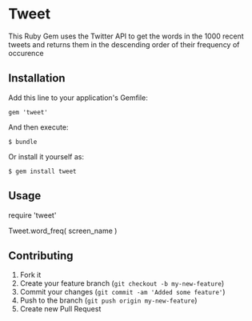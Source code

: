 # Tweet 

This Ruby Gem uses the Twitter API to get the words in the 1000 recent tweets and returns them in the descending order of their frequency of occurence


## Installation

Add this line to your application's Gemfile:

    gem 'tweet'

And then execute:

    $ bundle

Or install it yourself as:

    $ gem install tweet

## Usage

   require 'tweet'

   Tweet.word_freq( screen_name )

## Contributing

1. Fork it
2. Create your feature branch (`git checkout -b my-new-feature`)
3. Commit your changes (`git commit -am 'Added some feature'`)
4. Push to the branch (`git push origin my-new-feature`)
5. Create new Pull Request
